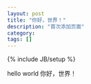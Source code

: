 ```yaml
---
layout: post
title: "你好，世界！"
description: "首次添加页面"
category: 
tags: []
---
```

{% include JB/setup %}

hello world
你好，世界！

